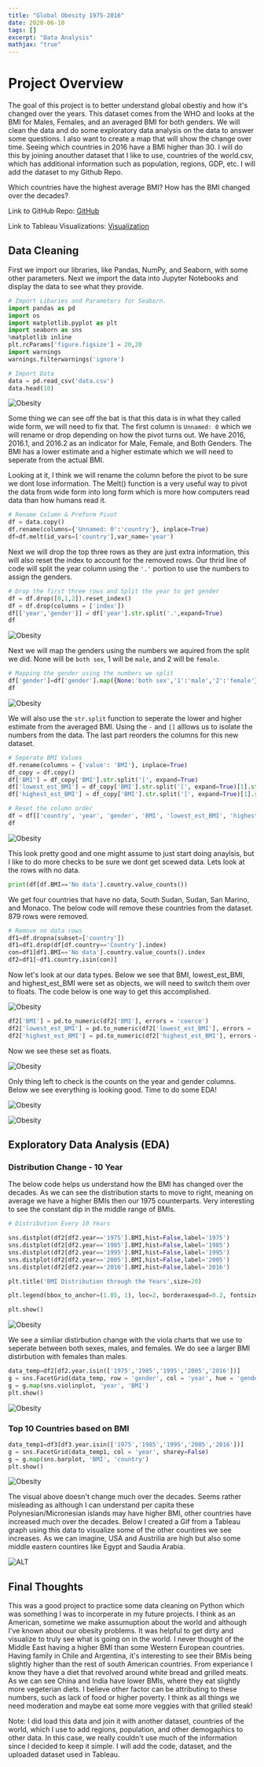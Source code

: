 ```yaml
---
title: "Global Obesity 1975-2016"
date: 2020-06-10
tags: []
excerpt: "Data Analysis"
mathjax: "true"
---
```


# Project Overview
The goal of this project is to better understand global obestiy and how it's changed over the years. This dataset comes from the WHO and looks at the BMI for Males, Females, and an averaged BMI for both genders.  We will clean the data and do some exploratory data analysis on the data to answer some questions. I also want to create a map that will show the change over time. Seeing which countries in 2016 have a BMI higher than 30. I will do this by joining anouther dataset that I like to use, countries of the world.csv, which has additional information such as population, regions, GDP, etc. I will add the dataset to my Github Repo.

Which countries have the highest average BMI?
How has the BMI changed over the decades?

Link to GitHub Repo: [GitHub](https://github.com/jeffponce/non-profit-analysis)

Link to Tableau Visualizations: [Visualization](https://public.tableau.com/profile/jeff.ponce#!/vizhome/Obesity_15923286441470/Dashboard1)
## Data Cleaning
First we import our libraries, like Pandas, NumPy, and Seaborn, with some other parameters. Next we import the data into Jupyter Notebooks and display the data to see what they provide.
```python
# Import Libaries and Parameters for Seaborn.
import pandas as pd
import os
import matplotlib.pyplot as plt
import seaborn as sns
%matplotlib inline 
plt.rcParams['figure.figsize'] = 20,20
import warnings
warnings.filterwarnings('ignore')

# Import Data
data = pd.read_csv('data.csv')
data.head(10)
```
![Obesity](https://raw.githubusercontent.com/jeffponce/jeffponce.github.io/master/images/Obesity/ob.png)

Some thing we can see off the bat is that this data is in what they called wide form, we will need to fix that. The first column is `Unnamed: 0` which we will rename or drop depending on how the pivot turns out. We have 2016, 2016.1, and 2016.2 as an indicator for Male, Female, and Both Genders. The BMI has a lower estimate and a higher estimate which we will need to seperate from the actual BMI.

Looking at it, I think we will rename the column before the pivot to be sure we dont lose information. The Melt() function is a very useful way to pivot the data from wide form into long form which is more how computers read data than how humans read it.

```python
# Rename Column & Preform Pivot
df = data.copy()
df.rename(columns={'Unnamed: 0':'country'}, inplace=True)
df=df.melt(id_vars=['country'],var_name='year')
```

Next we will drop the top three rows as they are just extra information, this will also reset the index to account for the removed rows. Our thrid line of code will split the year column using the `'.'` portion to use the numbers to assign the genders.

```python
# Drop the first three rows and Split the year to get gender
df = df.drop([0,1,2]).reset_index()
df = df.drop(columns = ['index'])
df[['year','gender']] = df['year'].str.split('.',expand=True)
df
```
![Obesity](https://raw.githubusercontent.com/jeffponce/jeffponce.github.io/master/images/Obesity/ob1.png)

Next we will map the genders using the numbers we aquired from the split we did. None will be `both sex`, 1 will be `male`, and 2 will be `female`. 
```python
# Mapping the gender using the numbers we split
df['gender']=df['gender'].map({None:'both sex','1':'male','2':'female'})
df
```
![Obesity](https://raw.githubusercontent.com/jeffponce/jeffponce.github.io/master/images/Obesity/ob2.png)

We will also use the `str.split` function to seperate the lower and higher estimate from the averaged BMI. Using the `-` and `[]` alllows us to isolate the numbers from the data. The last part reorders the columns for this new dataset.

```python
# Seperate BMI Values
df.rename(columns = {'value': 'BMI'}, inplace=True)
df_copy = df.copy()
df['BMI'] = df_copy['BMI'].str.split('[', expand=True)
df['lowest_est_BMI'] = df_copy['BMI'].str.split('[', expand=True)[1].str.split('-', expand=True)[0]
df['highest_est_BMI'] = df_copy['BMI'].str.split('[', expand=True)[1].str.split('-', expand=True)[1].str.split(']', expand=True)[0]

# Reset the column order
df = df[['country', 'year', 'gender', 'BMI', 'lowest_est_BMI', 'highest_est_BMI']]
df
```

![Obesity](https://raw.githubusercontent.com/jeffponce/jeffponce.github.io/master/images/Obesity/ob3.png)

This look pretty good and one might assume to just start doing anaylsis, but I like to do more checks to be sure we dont get scewed data. Lets look at the rows with no data.

```python
print(df[df.BMI=='No data'].country.value_counts())
```

We get four countries that have no data, South Sudan, Sudan, San Marino, and Monaco. The below code will remove these countries from the dataset. 879 rows were removed.

```python
# Remove no data rows
df1=df.dropna(subset=['country'])
df1=df1.drop(df[df.country=='Country'].index)
con=df1[df1.BMI=='No data'].country.value_counts().index
df2=df1[~df1.country.isin(con)]
```
Now let's look at our data types. Below we see that BMI, lowest_est_BMI, and highest_est_BMI were set as objects, we will need to switch them over to floats. The code below is one way to get this accomplished. 

![Obesity](https://raw.githubusercontent.com/jeffponce/jeffponce.github.io/master/images/Obesity/ob4.png)

```python
df2['BMI'] = pd.to_numeric(df2['BMI'], errors = 'coerce')
df2['lowest_est_BMI'] = pd.to_numeric(df2['lowest_est_BMI'], errors = 'coerce')
df2['highest_est_BMI'] = pd.to_numeric(df2['highest_est_BMI'], errors = 'coerce')
```
Now we see these set as floats.

![Obesity](https://raw.githubusercontent.com/jeffponce/jeffponce.github.io/master/images/Obesity/ob5.png)

Only thing left to check is the counts on the year and gender columns. Below we see everything is looking good. Time to do some EDA!

![Obesity](https://raw.githubusercontent.com/jeffponce/jeffponce.github.io/master/images/Obesity/ob6.png)

![Obesity](https://raw.githubusercontent.com/jeffponce/jeffponce.github.io/master/images/Obesity/ob7.png)



## Exploratory Data Analysis (EDA)

### Distribution Change -  10 Year

The below code helps us understand how the BMI has changed over the decades. As we can see the distribution starts to move to right, meaning on average we have a higher BMIs then our 1975 counterparts. Very interesting to see the constant dip in the middle range of BMIs. 

```python
# Distribution Every 10 Years

sns.distplot(df2[df2.year=='1975'].BMI,hist=False,label='1975')
sns.distplot(df2[df2.year=='1985'].BMI,hist=False,label='1985')
sns.distplot(df2[df2.year=='1995'].BMI,hist=False,label='1995') 
sns.distplot(df2[df2.year=='2005'].BMI,hist=False,label='2005') 
sns.distplot(df2[df2.year=='2016'].BMI,hist=False,label='2016')

plt.title('BMI Distribution through the Years',size=20)

plt.legend(bbox_to_anchor=(1.05, 1), loc=2, borderaxespad=0.2, fontsize = 'x-large')

plt.show()
```
![Obesity](https://raw.githubusercontent.com/jeffponce/jeffponce.github.io/master/images/Obesity/eda.png)

We see a similiar distirbution change with the viola charts that we use to seperate between both sexes, males, and females. We do see a larger BMI distirbution with females than males.

```python
data_temp=df2[df2.year.isin(['1975','1985','1995','2005','2016'])]
g = sns.FacetGrid(data_temp, row = 'gender', col = 'year', hue = 'gender')
g = g.map(sns.violinplot, 'year', 'BMI')
plt.show()
```
![Obesity](https://raw.githubusercontent.com/jeffponce/jeffponce.github.io/master/images/Obesity/eda1.png)

### Top 10 Countries based on BMI

```python
data_temp1=df3[df3.year.isin(['1975','1985','1995','2005','2016'])]
g = sns.FacetGrid(data_temp1, col = 'year', sharey=False)
g = g.map(sns.barplot, 'BMI', 'country')
plt.show()
```
![Obesity](https://raw.githubusercontent.com/jeffponce/jeffponce.github.io/master/images/Obesity/eda2.png)

The visual above doesn't change much over the decades. Seems rather misleading as although I can understand per capita these Polynesian/Micronesian islands may have higher BMI, other countries have increased much over the decades. Below I created a Gif from a Tableau graph using this data to visualize some of the other countires we see increases. As we can imagine, USA and Austrilia are high but also some middle eastern countires like Egypt and Saudia Arabia. 

![ALT](Obesity.gif)


## Final Thoughts
This was a good project to practice some data cleaning on Python which was something I was to incorperate in my future projects. I think as an American, sometime we make assumuption about the world and although I've known about our obesity problems. It was helpful to get dirty and visualize to truly see what is going on in the world. I never thought of the Middle East having a higher BMI than some Western European countries. Having family in Chile and Argentina, it's interesting to see their BMis being slightly higher than the rest of south American countries. From experiance I know they have a diet that revolved around white bread and grilled meats. As we can see China and India have lower BMIs, where they eat slightly more vegeterian diets. I believe other factor can be attributing to these numbers, such as lack of food or higher poverty. I think as all things we need moderation and maybe eat some more veggies with that grilled steak!

Note: I did load this data and join it with another dataset, countries of the world, which I use to add regions, population, and other demogaphics to other data. In this case, we really couldn't use much of the information since I decided to keep it simple. I will add the code, dataset, and the uploaded dataset used in Tableau.

